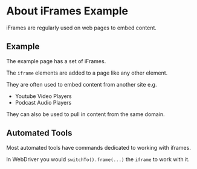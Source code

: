 # About iFrames Example

<div class="explanation">
        <p>iFrames are regularly used on web pages to embed content.
        </p>
</div>

## Example

The example page has a set of iFrames.

The `iframe` elements are added to a page like any other element.

They are often used to embed content from another site e.g.

- Youtube Video Players
- Podcast Audio Players

They can also be used to pull in content from the same domain.


## Automated Tools

Most automated tools have commands dedicated to working with iframes.

In WebDriver you would `switchTo().frame(...)` the `iframe` to work with it.

